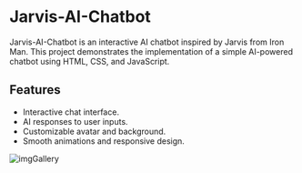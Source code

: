 # Jarvis-AI-Chatbot

Jarvis-AI-Chatbot is an interactive AI chatbot inspired by Jarvis from Iron Man. This project demonstrates the implementation of a simple AI-powered chatbot using HTML, CSS, and JavaScript.

## Features

- Interactive chat interface.
- AI responses to user inputs.
- Customizable avatar and background.
- Smooth animations and responsive design.

![imgGallery](https://github.com/user-attachments/assets/01126203-2bff-49b7-8812-25e526d92e2a)
